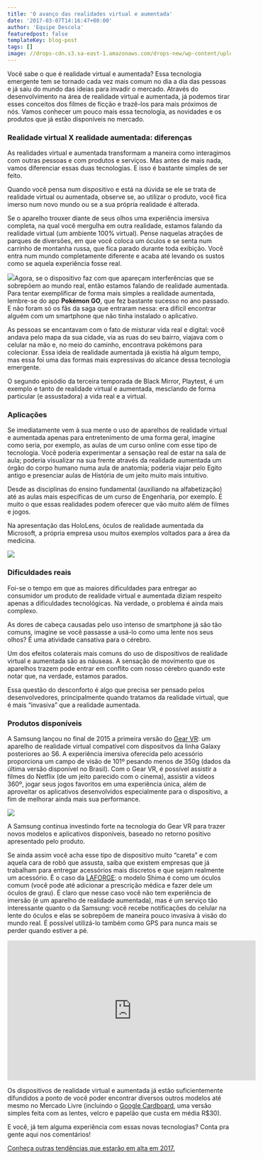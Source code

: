 ```yaml
---
title: 'O avanço das realidades virtual e aumentada'
date: '2017-03-07T14:16:47+00:00'
author: 'Equipe Descola'
featuredpost: false
templateKey: blog-post
tags: []
image: //drops-cdn.s3.sa-east-1.amazonaws.com/drops-new/wp-content/uploads/2017/03/20200015/realidade-virtual-2-150x150.png
---
```

Você sabe o que é realidade virtual e aumentada? Essa tecnologia emergente tem se tornado cada vez mais comum no dia a dia das pessoas e já saiu do mundo das ideias para invadir o mercado. Através do desenvolvimento na área de realidade virtual e aumentada, já podemos tirar esses conceitos dos filmes de ficção e trazê-los para mais próximos de nós. Vamos conhecer um pouco mais essa tecnologia, as novidades e os produtos que já estão disponíveis no mercado.

### Realidade virtual X realidade aumentada: diferenças

As realidades virtual e aumentada transformam a maneira como interagimos com outras pessoas e com produtos e serviços. Mas antes de mais nada, vamos diferenciar essas duas tecnologias. E isso é bastante simples de ser feito.

Quando você pensa num dispositivo e está na dúvida se ele se trata de realidade virtual ou aumentada, observe se, ao utilizar o produto, você fica imerso num novo mundo ou se a sua própria realidade é alterada.

Se o aparelho trouxer diante de seus olhos uma experiência imersiva completa, na qual você mergulha em outra realidade, estamos falando da realidade virtual (um ambiente 100% virtual). Pense naquelas atrações de parques de diversões, em que você coloca um óculos e se senta num carrinho de montanha russa, que fica parado durante toda exibição. Você entra num mundo completamente diferente e acaba até levando os sustos como se aquela experiência fosse real.

![](https://descola.org/drops/wp-content/uploads/2017/03/pokemon-go.jpg)Agora, se o dispositivo faz com que apareçam interferências que se sobrepõem ao mundo real, então estamos falando de realidade aumentada. Para tentar exemplificar de forma mais simples a realidade aumentada, lembre-se do app **Pokémon GO**, que fez bastante sucesso no ano passado. E não foram só os fãs da saga que entraram nessa: era difícil encontrar alguém com um smartphone que não tinha instalado o aplicativo.

As pessoas se encantavam com o fato de misturar vida real e digital: você andava pelo mapa da sua cidade, via as ruas do seu bairro, viajava com o celular na mão e, no meio do caminho, encontrava pokémons para colecionar. Essa ideia de realidade aumentada já existia há algum tempo, mas essa foi uma das formas mais expressivas do alcance dessa tecnologia emergente.

O segundo episódio da terceira temporada de Black Mirror, Playtest, é um exemplo e tanto de realidade virtual e aumentada, mesclando de forma particular (e assustadora) a vida real e a virtual.

### Aplicações

Se imediatamente vem à sua mente o uso de aparelhos de realidade virtual e aumentada apenas para entretenimento de uma forma geral, imagine como seria, por exemplo, as aulas de um curso online com esse tipo de tecnologia. Você poderia experimentar a sensação real de estar na sala de aula; poderia visualizar na sua frente através da realidade aumentada um órgão do corpo humano numa aula de anatomia; poderia viajar pelo Egito antigo e presenciar aulas de História de um jeito muito mais intuitivo.

Desde as disciplinas do ensino fundamental (auxiliando na alfabetização) até as aulas mais específicas de um curso de Engenharia, por exemplo. É muito o que essas realidades podem oferecer que vão muito além de filmes e jogos.

Na apresentação das HoloLens, óculos de realidade aumentada da Microsoft, a própria empresa usou muitos exemplos voltados para a área da medicina.

![](https://descola.org/drops/wp-content/uploads/2017/03/hololens-1024x576.jpg)

### Dificuldades reais

Foi-se o tempo em que as maiores dificuldades para entregar ao consumidor um produto de realidade virtual e aumentada diziam respeito apenas a dificuldades tecnológicas. Na verdade, o problema é ainda mais complexo.

As dores de cabeça causadas pelo uso intenso de smartphone já são tão comuns, imagine se você passasse a usá-lo como uma lente nos seus olhos? É uma atividade cansativa para o cérebro.

Um dos efeitos colaterais mais comuns do uso de dispositivos de realidade virtual e aumentada são as náuseas. A sensação de movimento que os aparelhos trazem pode entrar em conflito com nosso cérebro quando este notar que, na verdade, estamos parados.

Essa questão do desconforto é algo que precisa ser pensado pelos desenvolvedores, principalmente quando tratamos da realidade virtual, que é mais “invasiva” que a realidade aumentada.

### Produtos disponíveis

A Samsung lançou no final de 2015 a primeira versão do [Gear VR](http://www.samsung.com/global/galaxy/gear-vr/): um aparelho de realidade virtual compatível com dispositvos da linha Galaxy posteriores ao S6. A experiência imersiva oferecida pelo acessório proporciona um campo de visão de 101º pesando menos de 350g (dados da última versão disponível no Brasil). Com o Gear VR, é possível assistir a filmes do Netflix (de um jeito parecido com o cinema), assistir a vídeos 360º, jogar seus jogos favoritos em uma experiência única, além de aproveitar os aplicativos desenvolvidos especialmente para o dispositivo, a fim de melhorar ainda mais sua performance.

![](https://descola.org/drops/wp-content/uploads/2017/03/samsung-gear-vr.jpg)

A Samsung continua investindo forte na tecnologia do Gear VR para trazer novos modelos e aplicativos disponíveis, baseado no retorno positivo apresentado pelo produto.

Se ainda assim você acha esse tipo de dispositivo muito “careta” e com aquela cara de robô que assusta, saiba que existem empresas que já trabalham para entregar acessórios mais discretos e que sejam realmente um acessório. É o caso da [LAFORGE](https://www.laforgeoptical.com/): o modelo Shima é como um óculos comum (você pode até adicionar a prescrição médica e fazer dele um óculos de grau). É claro que nesse caso você não tem experiência de imersão (é um aparelho de realidade aumentada), mas é um serviço tão interessante quanto o da Samsung: você recebe notificações do celular na lente do óculos e elas se sobrepõem de maneira pouco invasiva à visão do mundo real. É possível utilizá-lo também como GPS para nunca mais se perder quando estiver a pé.

<iframe allowfullscreen="allowfullscreen" frameborder="0" height="315" loading="lazy" src="https://www.youtube.com/embed/z6oxpWlCzrU" width="560"></iframe>

Os dispositivos de realidade virtual e aumentada já estão suficientemente difundidos a ponto de você poder encontrar diversos outros modelos até mesmo no Mercado Livre (incluindo o [Google Cardboard](https://vr.google.com/cardboard/), uma versão simples feita com as lentes, velcro e papelão que custa em média R$30).

E você, já tem alguma experiência com essas novas tecnologias? Conta pra gente aqui nos comentários!

[Conheça outras tendências que estarão em alta em 2017.](https://descola.org/drops/tendencias-de-inovacao-para-2017/)